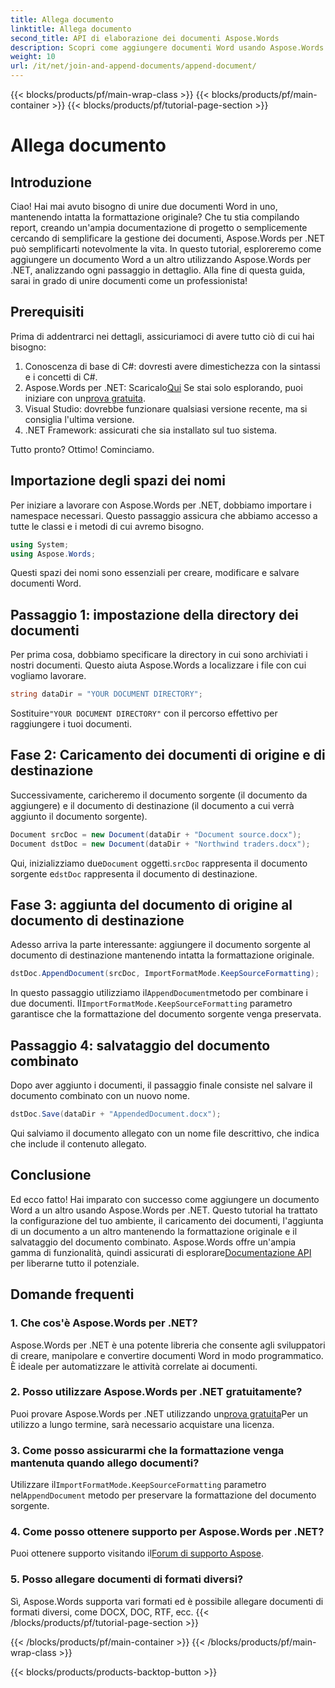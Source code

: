 ```yaml
---
title: Allega documento
linktitle: Allega documento
second_title: API di elaborazione dei documenti Aspose.Words
description: Scopri come aggiungere documenti Word usando Aspose.Words per .NET con questa guida completa passo dopo passo. Perfetta per automatizzare il flusso di lavoro dei tuoi documenti.
weight: 10
url: /it/net/join-and-append-documents/append-document/
---
```


{{< blocks/products/pf/main-wrap-class >}}
{{< blocks/products/pf/main-container >}}
{{< blocks/products/pf/tutorial-page-section >}}

# Allega documento


## Introduzione

Ciao! Hai mai avuto bisogno di unire due documenti Word in uno, mantenendo intatta la formattazione originale? Che tu stia compilando report, creando un'ampia documentazione di progetto o semplicemente cercando di semplificare la gestione dei documenti, Aspose.Words per .NET può semplificarti notevolmente la vita. In questo tutorial, esploreremo come aggiungere un documento Word a un altro utilizzando Aspose.Words per .NET, analizzando ogni passaggio in dettaglio. Alla fine di questa guida, sarai in grado di unire documenti come un professionista!

## Prerequisiti

Prima di addentrarci nei dettagli, assicuriamoci di avere tutto ciò di cui hai bisogno:

1. Conoscenza di base di C#: dovresti avere dimestichezza con la sintassi e i concetti di C#.
2.  Aspose.Words per .NET: Scaricalo[Qui](https://releases.aspose.com/words/net/) Se stai solo esplorando, puoi iniziare con un[prova gratuita](https://releases.aspose.com/).
3. Visual Studio: dovrebbe funzionare qualsiasi versione recente, ma si consiglia l'ultima versione.
4. .NET Framework: assicurati che sia installato sul tuo sistema.

Tutto pronto? Ottimo! Cominciamo.

## Importazione degli spazi dei nomi

Per iniziare a lavorare con Aspose.Words per .NET, dobbiamo importare i namespace necessari. Questo passaggio assicura che abbiamo accesso a tutte le classi e i metodi di cui avremo bisogno.

```csharp
using System;
using Aspose.Words;
```

Questi spazi dei nomi sono essenziali per creare, modificare e salvare documenti Word.

## Passaggio 1: impostazione della directory dei documenti

Per prima cosa, dobbiamo specificare la directory in cui sono archiviati i nostri documenti. Questo aiuta Aspose.Words a localizzare i file con cui vogliamo lavorare.

```csharp
string dataDir = "YOUR DOCUMENT DIRECTORY";
```

 Sostituire`"YOUR DOCUMENT DIRECTORY"` con il percorso effettivo per raggiungere i tuoi documenti.

## Fase 2: Caricamento dei documenti di origine e di destinazione

Successivamente, caricheremo il documento sorgente (il documento da aggiungere) e il documento di destinazione (il documento a cui verrà aggiunto il documento sorgente).

```csharp
Document srcDoc = new Document(dataDir + "Document source.docx");
Document dstDoc = new Document(dataDir + "Northwind traders.docx");
```

 Qui, inizializziamo due`Document` oggetti.`srcDoc` rappresenta il documento sorgente e`dstDoc` rappresenta il documento di destinazione.

## Fase 3: aggiunta del documento di origine al documento di destinazione

Adesso arriva la parte interessante: aggiungere il documento sorgente al documento di destinazione mantenendo intatta la formattazione originale.

```csharp
dstDoc.AppendDocument(srcDoc, ImportFormatMode.KeepSourceFormatting);
```

 In questo passaggio utilizziamo il`AppendDocument`metodo per combinare i due documenti. Il`ImportFormatMode.KeepSourceFormatting` parametro garantisce che la formattazione del documento sorgente venga preservata.

## Passaggio 4: salvataggio del documento combinato

Dopo aver aggiunto i documenti, il passaggio finale consiste nel salvare il documento combinato con un nuovo nome.

```csharp
dstDoc.Save(dataDir + "AppendedDocument.docx");
```

Qui salviamo il documento allegato con un nome file descrittivo, che indica che include il contenuto allegato.

## Conclusione

 Ed ecco fatto! Hai imparato con successo come aggiungere un documento Word a un altro usando Aspose.Words per .NET. Questo tutorial ha trattato la configurazione del tuo ambiente, il caricamento dei documenti, l'aggiunta di un documento a un altro mantenendo la formattazione originale e il salvataggio del documento combinato. Aspose.Words offre un'ampia gamma di funzionalità, quindi assicurati di esplorare[Documentazione API](https://reference.aspose.com/words/net/) per liberarne tutto il potenziale.

## Domande frequenti

### 1. Che cos'è Aspose.Words per .NET?

Aspose.Words per .NET è una potente libreria che consente agli sviluppatori di creare, manipolare e convertire documenti Word in modo programmatico. È ideale per automatizzare le attività correlate ai documenti.

### 2. Posso utilizzare Aspose.Words per .NET gratuitamente?

 Puoi provare Aspose.Words per .NET utilizzando un[prova gratuita](https://releases.aspose.com/)Per un utilizzo a lungo termine, sarà necessario acquistare una licenza.

### 3. Come posso assicurarmi che la formattazione venga mantenuta quando allego documenti?

 Utilizzare il`ImportFormatMode.KeepSourceFormatting` parametro nel`AppendDocument` metodo per preservare la formattazione del documento sorgente.

### 4. Come posso ottenere supporto per Aspose.Words per .NET?

 Puoi ottenere supporto visitando il[Forum di supporto Aspose](https://forum.aspose.com/c/words/8).

### 5. Posso allegare documenti di formati diversi?

Sì, Aspose.Words supporta vari formati ed è possibile allegare documenti di formati diversi, come DOCX, DOC, RTF, ecc.
{{< /blocks/products/pf/tutorial-page-section >}}

{{< /blocks/products/pf/main-container >}}
{{< /blocks/products/pf/main-wrap-class >}}

{{< blocks/products/products-backtop-button >}}
